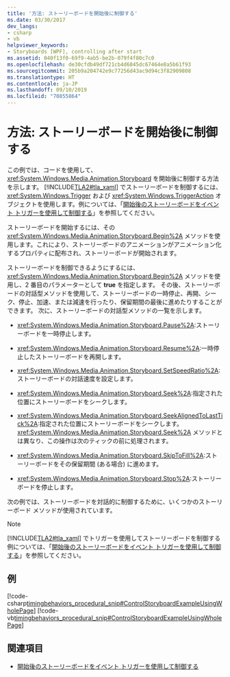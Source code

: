```yaml
---
title: '方法: ストーリーボードを開始後に制御する'
ms.date: 03/30/2017
dev_langs:
- csharp
- vb
helpviewer_keywords:
- Storyboards [WPF], controlling after start
ms.assetid: 040f13f0-69f9-4ab5-be2b-079f4f80c7c0
ms.openlocfilehash: de30cfdb49df721cb4d6845dc67464e8a5b61f93
ms.sourcegitcommit: 205b9a204742e9c77256d43ac9d94c3f82909808
ms.translationtype: HT
ms.contentlocale: ja-JP
ms.lasthandoff: 09/10/2019
ms.locfileid: "70855864"
---
```

# <a name="how-to-control-a-storyboard-after-it-starts"></a>方法: ストーリーボードを開始後に制御する

この例では、コードを使用して、<xref:System.Windows.Media.Animation.Storyboard> を開始後に制御する方法を示します。 [!INCLUDE[TLA2#tla_xaml](../../../../includes/tla2sharptla-xaml-md.md)] でストーリーボードを制御するには、<xref:System.Windows.Trigger> および <xref:System.Windows.TriggerAction> オブジェクトを使用します。例については、「[開始後のストーリーボードをイベント トリガーを使用して制御する](how-to-use-event-triggers-to-control-a-storyboard-after-it-starts.md)」を参照してください。

ストーリーボードを開始するには、その <xref:System.Windows.Media.Animation.Storyboard.Begin%2A> メソッドを使用します。これにより、ストーリーボードのアニメーションがアニメーション化するプロパティに配布され、ストーリーボードが開始されます。

ストーリーボードを制御できるようにするには、<xref:System.Windows.Media.Animation.Storyboard.Begin%2A> メソッドを使用し、2 番目のパラメーターとして **true** を指定します。 その後、ストーリーボードの対話型メソッドを使用して、ストーリーボードの一時停止、再開、シーク、停止、加速、または減速を行ったり、保留期間の最後に進めたりすることができます。 次に、ストーリーボードの対話型メソッドの一覧を示します。

- <xref:System.Windows.Media.Animation.Storyboard.Pause%2A>:ストーリーボードを一時停止します。

- <xref:System.Windows.Media.Animation.Storyboard.Resume%2A>:一時停止したストーリーボードを再開します。

- <xref:System.Windows.Media.Animation.Storyboard.SetSpeedRatio%2A>:ストーリーボードの対話速度を設定します。

- <xref:System.Windows.Media.Animation.Storyboard.Seek%2A>:指定された位置にストーリーボードをシークします。

- <xref:System.Windows.Media.Animation.Storyboard.SeekAlignedToLastTick%2A>:指定された位置にストーリーボードをシークします。 <xref:System.Windows.Media.Animation.Storyboard.Seek%2A> メソッドとは異なり、この操作は次のティックの前に処理されます。

- <xref:System.Windows.Media.Animation.Storyboard.SkipToFill%2A>:ストーリーボードをその保留期間 (ある場合) に進めます。

- <xref:System.Windows.Media.Animation.Storyboard.Stop%2A>:ストーリーボードを停止します。

次の例では、ストーリーボードを対話的に制御するために、いくつかのストーリーボード メソッドが使用されています。

> [!NOTE]
> [!INCLUDE[TLA2#tla_xaml](../../../../includes/tla2sharptla-xaml-md.md)] でトリガーを使用してストーリーボードを制御する例については、「[開始後のストーリーボードをイベント トリガーを使用して制御する](how-to-use-event-triggers-to-control-a-storyboard-after-it-starts.md)」を参照してください。

## <a name="example"></a>例

[!code-csharp[timingbehaviors_procedural_snip#ControlStoryboardExampleUsingWholePage](~/samples/snippets/csharp/VS_Snippets_Wpf/timingbehaviors_procedural_snip/CSharp/ControlStoryboardExample.cs#controlstoryboardexampleusingwholepage)]
[!code-vb[timingbehaviors_procedural_snip#ControlStoryboardExampleUsingWholePage](~/samples/snippets/visualbasic/VS_Snippets_Wpf/timingbehaviors_procedural_snip/visualbasic/controlstoryboardexample.vb#controlstoryboardexampleusingwholepage)]

## <a name="see-also"></a>関連項目

- [開始後のストーリーボードをイベント トリガーを使用して制御する](how-to-use-event-triggers-to-control-a-storyboard-after-it-starts.md)
